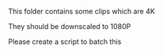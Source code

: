 This folder contains some clips which are 4K

They should be downscaled to 1080P

Please create a script to batch this